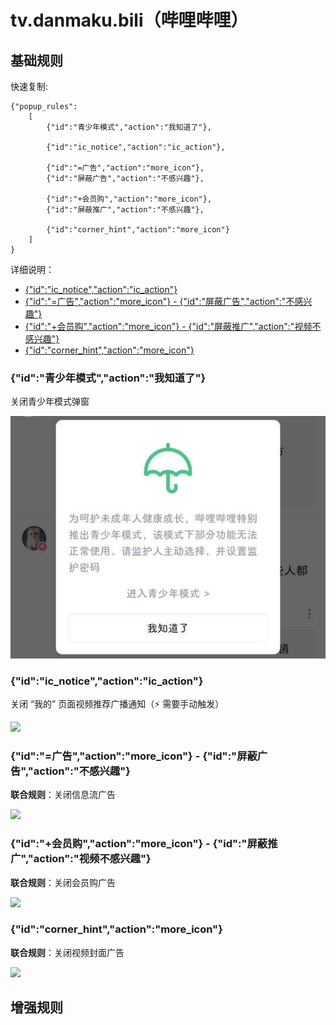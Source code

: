 # tv.danmaku.bili（哔哩哔哩）

## 基础规则

快速复制:
```
{"popup_rules":
    [
        {"id":"青少年模式","action":"我知道了"},

        {"id":"ic_notice","action":"ic_action"},

        {"id":"=广告","action":"more_icon"},
        {"id":"屏蔽广告","action":"不感兴趣"},
        
        {"id":"+会员购","action":"more_icon"},
        {"id":"屏蔽推广","action":"不感兴趣"},
        
        {"id":"corner_hint","action":"more_icon"}
    ]
}
```
详细说明：
- [{"id":"ic_notice","action":"ic_action"}](#idic_noticeactionic_action)
- [{"id":"=广告","action":"more_icon"} - {"id":"屏蔽广告","action":"不感兴趣"}](#id广告actionmore_icon---id屏蔽广告action不感兴趣)
- [{"id":"+会员购","action":"more_icon"} - {"id":"屏蔽推广","action":"视频不感兴趣"}](#id会员购actionmore_icon---id屏蔽推广action视频不感兴趣)
- [{"id":"corner_hint","action":"more_icon"}](#idcorner_hintactionmore_icon)

### {"id":"青少年模式","action":"我知道了"}
关闭青少年模式弹窗

![](./assets/青少年模式弹窗.jpg)

### {"id":"ic_notice","action":"ic_action"}
关闭 “我的” 页面视频推荐广播通知（⚡ 需要手动触发）

![](./assets/“我的”%20页面视频推荐广播通知.jpg)

### {"id":"=广告","action":"more_icon"} - {"id":"屏蔽广告","action":"不感兴趣"}
**联合规则**：关闭信息流广告

![](./assets/信息流广告.jpg)

### {"id":"+会员购","action":"more_icon"} - {"id":"屏蔽推广","action":"视频不感兴趣"}
**联合规则**：关闭会员购广告

![](./assets/会员购广告.jpg)

### {"id":"corner_hint","action":"more_icon"}
**联合规则**：关闭视频封面广告

![](./assets/视频封面广告.jpg)

## 增强规则
